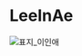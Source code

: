 # LeeInAe
![표지_이인애](https://user-images.githubusercontent.com/60260284/113490334-349c5300-9504-11eb-80fb-097bb6993177.png)
